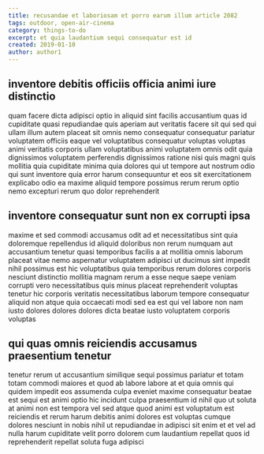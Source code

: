 ```yaml
---
title: recusandae et laboriosam et porro earum illum article 2082
tags: outdoor, open-air-cinema
category: things-to-do
excerpt: et quia laudantium sequi consequatur est id
created: 2019-01-10
author: author1
---
```


## inventore debitis officiis officia animi iure distinctio

quam facere dicta adipisci optio in aliquid sint facilis accusantium quas id cupiditate quasi repudiandae quis aperiam aut veritatis facere sit qui sed qui ullam illum autem placeat sit omnis nemo consequatur consequatur pariatur voluptatem officiis eaque vel voluptatibus consequatur voluptas voluptas animi veritatis corporis ullam voluptatibus animi voluptatem omnis odit quia dignissimos voluptatem perferendis dignissimos ratione nisi quis magni quis mollitia quia cupiditate minima quia dolores qui ut tempore aut nostrum odio qui sunt inventore quia error harum consequuntur et eos sit exercitationem explicabo odio ea maxime aliquid tempore possimus rerum rerum optio nemo excepturi rerum quo dolor reprehenderit

## inventore consequatur sunt non ex corrupti ipsa

maxime et sed commodi accusamus odit ad et necessitatibus sint quia doloremque repellendus id aliquid doloribus non rerum numquam aut accusantium tenetur quasi temporibus facilis a at mollitia omnis laborum placeat vitae nemo aspernatur voluptatem adipisci ut ducimus sint impedit nihil possimus est hic voluptatibus quia temporibus rerum dolores corporis nesciunt distinctio mollitia magnam rerum a esse neque saepe veniam corrupti vero necessitatibus quis minus placeat reprehenderit voluptas tenetur hic corporis veritatis necessitatibus laborum tempore consequatur aliquid non atque quia occaecati modi sed ea est qui vel labore non nam iusto dolores dolores dolores dicta beatae iusto voluptatem corporis voluptas

## qui quas omnis reiciendis accusamus praesentium tenetur

tenetur rerum ut accusantium similique sequi possimus pariatur et totam totam commodi maiores et quod ab labore labore at et quia omnis qui quidem impedit eos assumenda culpa eveniet maxime consequatur beatae est sequi est animi optio hic incidunt culpa praesentium id nihil quo ut soluta at animi non est tempora vel sed atque quod animi est voluptatum est reiciendis et rerum harum debitis animi dolores est voluptas cumque dolores nesciunt in nobis nihil ut repudiandae in adipisci sit enim et et vel ad nulla harum cupiditate velit porro dolorem cum laudantium repellat quos id reprehenderit repellat soluta fuga adipisci
